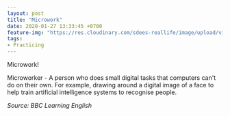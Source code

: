 ```yaml
---
layout: post
title: "Microwork"
date: 2020-01-27 13:33:45 +0700
feature-img: "https://res.cloudinary.com/sdees-reallife/image/upload/v1555658919/sample_feature_img.png"
tags:
- Practicing
---
```

Microwork!

<i class="fa fa-child" style="color:plum"></i>

Microworker - A person who does small digital tasks that computers can't do on their own. For example, drawing around a digital image of a face to help train artificial intelligence systems to recognise people.

*Source: BBC Learning English*

